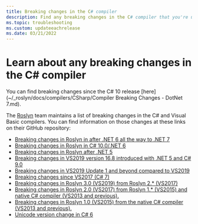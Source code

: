 ```yaml
---
title: Breaking changes in the C# compiler
description: Find any breaking changes in the C# compiler that you're using.
ms.topic: troubleshooting
ms.custom: updateeachrelease
ms.date: 03/21/2022
---
```


# Learn about any breaking changes in the C# compiler

You can find breaking changes since the C# 10 release [here](~/_roslyn/docs/compilers/CSharp/Compiler Breaking Changes - DotNet 7.md).

The [Roslyn](https://github.com/dotnet/roslyn) team maintains a list of breaking changes in the C# and Visual Basic compilers. You can find information on those changes at these links on their GitHub repository:

- [Breaking changes in Roslyn in after .NET 6 all the way to .NET 7](https://github.com/dotnet/roslyn/blob/main/docs/compilers/CSharp/Compiler%20Breaking%20Changes%20-%20DotNet%207.md)
- [Breaking changes in Roslyn in C# 10.0/.NET 6](https://github.com/dotnet/roslyn/blob/main/docs/compilers/CSharp/Compiler%20Breaking%20Changes%20-%20DotNet%206.md)
- [Breaking changes in Roslyn after .NET 5](https://github.com/dotnet/roslyn/blob/main/docs/compilers/CSharp/Compiler%20Breaking%20Changes%20-%20post%20DotNet%205.md)
- [Breaking changes in VS2019 version 16.8 introduced with .NET 5 and C# 9.0](https://github.com/dotnet/roslyn/blob/main/docs/compilers/CSharp/Compiler%20Breaking%20Changes%20-%20DotNet%205.md)
- [Breaking changes in VS2019 Update 1 and beyond compared to VS2019](https://github.com/dotnet/roslyn/blob/main/docs/compilers/CSharp/Compiler%20Breaking%20Changes%20-%20post%20VS2019.md)
- [Breaking changes since VS2017 (C# 7)](https://github.com/dotnet/roslyn/blob/main/docs/compilers/CSharp/Compiler%20Breaking%20Changes%20-%20post%20VS2017.md)
- [Breaking changes in Roslyn 3.0 (VS2019) from Roslyn 2.* (VS2017)](https://github.com/dotnet/roslyn/blob/main/docs/compilers/CSharp/Compiler%20Breaking%20Changes%20-%20VS2019.md)
- [Breaking changes in Roslyn 2.0 (VS2017) from Roslyn 1.* (VS2015) and native C# compiler (VS2013 and previous).](https://github.com/dotnet/roslyn/blob/main/docs/compilers/CSharp/Compiler%20Breaking%20Changes%20-%20VS2017.md)
- [Breaking changes in Roslyn 1.0 (VS2015) from the native C# compiler (VS2013 and previous).](https://github.com/dotnet/roslyn/blob/main/docs/compilers/CSharp/Compiler%20Breaking%20Changes%20-%20VS2015.md)
- [Unicode version change in C# 6](https://github.com/dotnet/roslyn/blob/main/docs/compilers/CSharp/Unicode%20Version.md)
